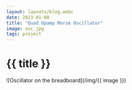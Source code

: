 ```yaml
---
layout: layouts/blog.webc
date: 2023-01-08
title: "Quad Opamp Morse Oscillator"
image: osc.jpg
tags: project
---
```


# {{ title }}

![Oscillator on the breadboard](/img/{{ image }})
